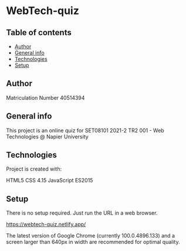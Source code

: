 # WebTech-quiz

## Table of contents

- [Author](#author)
- [General info](#general-info)
- [Technologies](#technologies)
- [Setup](#setup)

## Author

Matriculation Number 40514394

## General info

This project is an online quiz for SET08101 2021-2 TR2 001 - Web Technologies @ Napier University

## Technologies

Project is created with:

HTML5
CSS 4.15
JavaScript ES2015

## Setup

There is no setup required. Just run the URL in a web browser.<br/>

https://webtech-quiz.netlify.app/ <br/>

The latest version of Google Chrome (currently 100.0.4896.133) and a screen larger than 640px in width are recommended for optimal quality.
